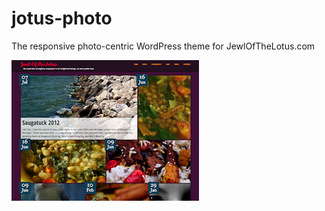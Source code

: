 jotus-photo
===========

The responsive photo-centric WordPress theme for JewlOfTheLotus.com

![](screenshot.png)
